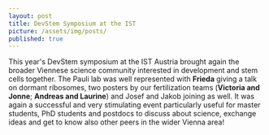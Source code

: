 ```yaml
---
layout: post
title: DevStem Symposium at the IST
picture: /assets/img/posts/
published: true
---
```

This year's DevStem symposium at the IST Austria brought again the broader Viennese science community interested in development and stem cells together. The Pauli lab was well represented with **Frieda** giving a talk on dormant ribosomes, two posters by our fertilization teams (**Victoria and Jonne**; **Andreas and Laurine**) and Josef and Jakob joining as well.
It was again a successful and very stimulating event particularly useful for master students, PhD students and postdocs to discuss about science, exchange ideas and get to know also other peers in the wider Vienna area!
